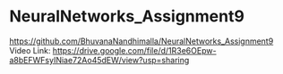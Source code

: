 # NeuralNetworks_Assignment9
https://github.com/BhuvanaNandhimalla/NeuralNetworks_Assignment9
Video Link: https://drive.google.com/file/d/1R3e6OEpw-a8bEFWFsyINiae72Ao45dEW/view?usp=sharing

